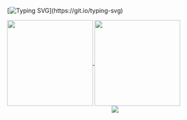 [![Typing SVG](https://readme-typing-svg.demolab.com?font=Bitcount+Prop+Single&weight=500&pause=1000&center=true&vCenter=true&width=435&lines=Management+Associate;Cloud+Engineer;DevOps+Engineer+;Work+hard%2C+Play+hard+!)](https://git.io/typing-svg)

<a href="https://github.com/anuraghazra/github-readme-stats">
  <img height=200 align="center" src="https://github-readme-stats.vercel.app/api?username=310038&show_icons=true&theme=radical" />
</a>
<a href="https://github.com/anuraghazra/convoychat">
  <img height=200 align="center" src="https://github-readme-stats.vercel.app/api/top-langs?username=310038&layout=compact&langs_count=8&card_width=320" />
</a>

<div align="center"> <img src="https://github-readme-stats.vercel.app/api/top-langs/?username=310038&hide_title=true&hide_border=true&layout=compact&langs_count=6&text_color=000&icon_color=fff&bg_color=0,52fa5a,4dfcff,c64dff&theme=graywhite" /> </div>
<!---
310038/310038 is a ✨ special ✨ repository because its `README.md` (this file) appears on your GitHub profile.
You can click the Preview link to take a look at your changes.
--->
